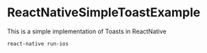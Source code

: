 # ReactNativeSimpleToastExample

This is a simple implementation of Toasts in ReactNative

```
react-native run-ios
```
